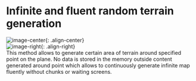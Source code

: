 # Infinite and fluent random terrain generation

![image-center](https://media.giphy.com/media/j0XwWEXXY7zExN8x2y/source.gif){: .align-center}<br/>
![image-right](https://media.giphy.com/media/fSGIA3CvXfwpMFO91S/giphy-downsized.gif){: .align-right}<br/>
This method allows to generate certain area of terrain around specified point on the plane.
No data is stored in the memory outside content generated around point which allows to continuously
generate infinite map fluently without chunks or waiting screens. <br/>
